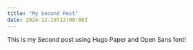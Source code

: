 ```yaml
---
title: "My Second Post"
date: 2024-12-18T12:00:00Z
---
```

This is my Second post using Hugo Paper and Open Sans font!
